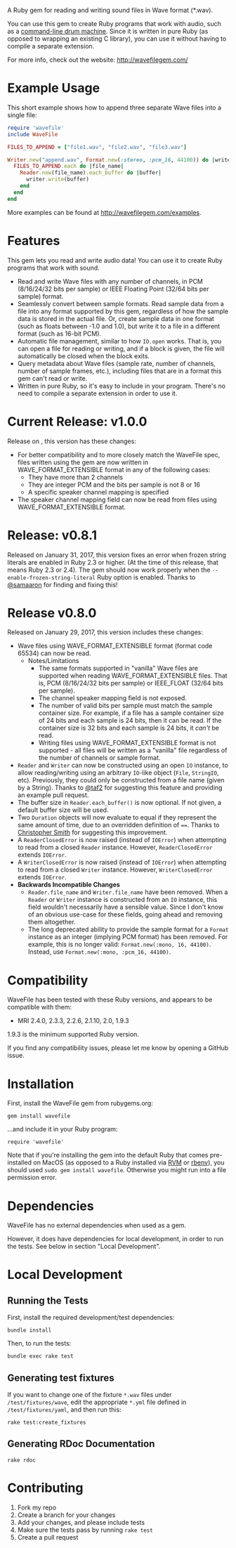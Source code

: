 A Ruby gem for reading and writing sound files in Wave format (*.wav).

You can use this gem to create Ruby programs that work with audio, such as a [command-line drum machine](http://beatsdrummachine.com). Since it is written in pure Ruby (as opposed to wrapping an existing C library), you can use it without having to compile a separate extension.

For more info, check out the website: <http://wavefilegem.com/>

# Example Usage

This short example shows how to append three separate Wave files into a single file:

```ruby
require 'wavefile'
include WaveFile

FILES_TO_APPEND = ["file1.wav", "file2.wav", "file3.wav"]

Writer.new("append.wav", Format.new(:stereo, :pcm_16, 44100)) do |writer|
  FILES_TO_APPEND.each do |file_name|
    Reader.new(file_name).each_buffer do |buffer|
      writer.write(buffer)
    end
  end
end
```

More examples can be found at <http://wavefilegem.com/examples>.


# Features

This gem lets you read and write audio data! You can use it to create Ruby programs that work with sound.

* Read and write Wave files with any number of channels, in PCM (8/16/24/32 bits per sample) or IEEE Floating Point (32/64 bits per sample) format.
* Seamlessly convert between sample formats. Read sample data from a file into any format supported by this gem, regardless of how the sample data is stored in the actual file. Or, create sample data in one format (such as floats between -1.0 and 1.0), but write it to a file in a different format (such as 16-bit PCM).
* Automatic file management, similar to how `IO.open` works. That is, you can open a file for reading or writing, and if a block is given, the file will automatically be closed when the block exits.
* Query metadata about Wave files (sample rate, number of channels, number of sample frames, etc.), including files that are in a format this gem can't read or write.
* Written in pure Ruby, so it's easy to include in your program. There's no need to compile a separate extension in order to use it.


# Current Release: v1.0.0

Release on <TBD>, this version has these changes:

* For better compatibility and to more closely match the WaveFile spec, files written using the gem are now written in WAVE_FORMAT_EXTENSIBLE format in any of the following cases:
  * They have more than 2 channels
  * They are integer PCM and the bits per sample is not 8 or 16
  * A specific speaker channel mapping is specified
* The speaker channel mapping field can now be read from files using WAVE_FORMAT_EXTENSIBLE format.

# Release: v0.8.1

Released on January 31, 2017, this version fixes an error when frozen string literals are enabled in Ruby 2.3 or higher. (At the time of this release, that means Ruby 2.3 or 2.4). The gem should now work properly when the `--enable-frozen-string-literal` Ruby option is enabled. Thanks to [@samaaron](https://github.com/samaaron) for finding and fixing this!

# Release v0.8.0

Released on January 29, 2017, this version includes these changes:

* Wave files using WAVE_FORMAT_EXTENSIBLE format (format code 65534) can now be read.
  * Notes/Limitations
    * The same formats supported in "vanilla" Wave files are supported when reading WAVE_FORMAT_EXTENSIBLE files. That is, PCM (8/16/24/32 bits per sample) or IEEE_FLOAT (32/64 bits per sample).
    * The channel speaker mapping field is not exposed.
    * The number of valid bits per sample must match the sample container size. For example, if a file has a sample container size of 24 bits and each sample is 24 bits, then it can be read. If the container size is 32 bits and each sample is 24 bits, it _can't_ be read.
    * Writing files using WAVE_FORMAT_EXTENSIBLE format is not supported - all files will be written as a "vanilla" file regardless of the number of channels or sample format.
* `Reader` and `Writer` can now be constructed using an open `IO` instance, to allow reading/writing using an arbitrary `IO`-like object (`File`, `StringIO`, etc). Previously, they could only be constructed from a file name (given by a String). Thanks to [@taf2](https://github.com/taf2) for suggesting this feature and providing an example pull request.
* The buffer size in `Reader.each_buffer()` is now optional. If not given, a default buffer size will be used.
* Two `Duration` objects will now evaluate to equal if they represent the same amount of time, due to an overridden definition of `==`. Thanks to [Christopher Smith](https://github.com/chrylis) for suggesting this improvement.
* A `ReaderClosedError` is now raised (instead of `IOError`) when attempting to read from a closed `Reader` instance. However, `ReaderClosedError` extends `IOError`.
* A `WriterClosedError` is now raised (instead of `IOError`) when attempting to read from a closed `Writer` instance. However, `WriterClosedError` extends `IOError`.
* **Backwards Incompatible Changes**
  * `Reader.file_name` and `Writer.file_name` have been removed. When a `Reader` or `Writer` instance is constructed from an `IO` instance, this field wouldn't necessarily have a sensible value. Since I don't know of an obvious use-case for these fields, going ahead and removing them altogether.
  * The long deprecated ability to provide the sample format for a `Format` instance as an integer (implying PCM format) has been removed. For example, this is no longer valid: `Format.new(:mono, 16, 44100)`. Instead, use `Format.new(:mono, :pcm_16, 44100)`.


# Compatibility

WaveFile has been tested with these Ruby versions, and appears to be compatible with them:

* MRI 2.4.0, 2.3.3, 2.2.6, 2.1.10, 2.0, 1.9.3

1.9.3 is the minimum supported Ruby version.

If you find any compatibility issues, please let me know by opening a GitHub issue.


# Installation

First, install the WaveFile gem from rubygems.org:

    gem install wavefile

...and include it in your Ruby program:

    require 'wavefile'

Note that if you're installing the gem into the default Ruby that comes pre-installed on MacOS (as opposed to a Ruby installed via [RVM](http://rvm.io/) or [rbenv](https://github.com/sstephenson/rbenv/)), you should used `sudo gem install wavefile`. Otherwise you might run into a file permission error.


# Dependencies

WaveFile has no external dependencies when used as a gem.

However, it does have dependencies for local development, in order to run the tests. See below in section "Local Development".


# Local Development

## Running the Tests

First, install the required development/test dependencies:

    bundle install

Then, to run the tests:

    bundle exec rake test

## Generating test fixtures

If you want to change one of the fixture `*.wav` files under `/test/fixtures/wave`, edit the appropriate `*.yml` file defined in `/test/fixtures/yaml`, and then run this:

    rake test:create_fixtures

## Generating RDoc Documentation

    rake rdoc


# Contributing

1. Fork my repo
2. Create a branch for your changes
3. Add your changes, and please include tests
4. Make sure the tests pass by running `rake test`
5. Create a pull request
